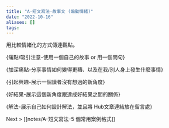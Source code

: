 ```yaml
---
title: "A-短文寫法-故事文 (煽動情緒)"
date: "2022-10-16"
aliases: []
tags:
---
```


用比較情緒化的方式傳達觀點。

{痛點/吸引注意-使用一個自己的故事 or 用一個問句}

{加深痛點-分享事情如何變得更糟、以及在我/別人身上發生什麼事情}

{引起興趣-展示一個讀者沒有想過的新角度}

{好結果-展示這個新角度跟達成好結果之間的關係}

{解法-展示自己如何設計解法，並且將 Hub文章連結放在留言處}

Next > [[notes/A-短文寫法-5 個常用案例格式]]